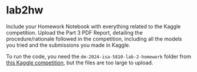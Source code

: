 # lab2hw
Include your Homework Notebook with everything related to the Kaggle competition.  Upload the Part 3 PDF Report, detailing the procedure/rationale followed in the competition, including all the models you tried and the submissions you made in Kaggle.

To run the code, you need the `dm-2024-isa-5810-lab-2-homework` folder from [this Kaggle competition](https://www.kaggle.com/competitions/dm-2024-isa-5810-lab-2-homework/data), but the files are too large to upload.

